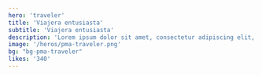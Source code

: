 ```yaml
---
hero: 'traveler'
title: 'Viajera entusiasta'
subtitle: 'Viajera entusiasta'
description: 'Lorem ipsum dolor sit amet, consectetur adipiscing elit, sed do eiusmod tempor incididunt ut labore et dolore magna aliqua. Ut enim ad minim veniam, quis nostrud exercitation ullamco laboris nisi ut aliquip ex ea commodo consequat. Duis aute irure dolor in reprehenderit in voluptate velit esse cillum dolore eu fugiat nulla pariatur.'
image: '/heros/pma-traveler.png'
bg: "bg-pma-traveler"
likes: '340'
---
```


